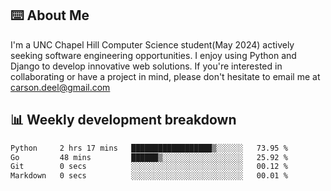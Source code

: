 ## ⌨️ About Me
I'm a UNC Chapel Hill Computer Science student(May 2024) actively seeking software engineering opportunities. I enjoy using Python and Django to develop innovative web solutions. If you're interested in collaborating or have a project in mind, please don't hesitate to email me at carson.deel@gmail.com

## 📊 Weekly development breakdown

<!--START_SECTION:waka-->

```txt
Python     2 hrs 17 mins   ██████████████████▒░░░░░░   73.95 %
Go         48 mins         ██████▒░░░░░░░░░░░░░░░░░░   25.92 %
Git        0 secs          ░░░░░░░░░░░░░░░░░░░░░░░░░   00.12 %
Markdown   0 secs          ░░░░░░░░░░░░░░░░░░░░░░░░░   00.01 %
```

<!--END_SECTION:waka-->
